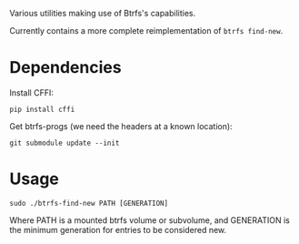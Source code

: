 
Various utilities making use of Btrfs's capabilities.

Currently contains a more complete reimplementation of `btrfs find-new`.


# Dependencies

Install CFFI:

    pip install cffi

Get btrfs-progs (we need the headers at a known location):

    git submodule update --init

# Usage

    sudo ./btrfs-find-new PATH [GENERATION]

Where PATH is a mounted btrfs volume or subvolume, and GENERATION
is the minimum generation for entries to be considered new.

